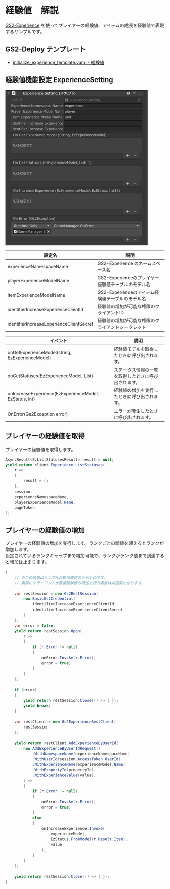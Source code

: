 # 経験値　解説

[GS2-Experience](https://app.gs2.io/docs/index.html#gs2-experience) を使ってプレイヤーの経験値、アイテムの成長を経験値で表現するサンプルです。


## GS2-Deploy テンプレート

- [initialize_experience_template.yaml - 経験値](../Templates/initialize_experience_template.yaml)

## 経験値機能設定 ExperienceSetting

![インスペクターウィンドウ](Experience.png)

| 設定名 | 説明 |
|---|---|
| experienceNamespaceName | GS2-Experience のネームスペース名 |
| playerExperienceModelName | GS2-Experienceのプレイヤー経験値テーブルのモデル名 |
| itemExperienceModelName | GS2-Experienceのアイテム経験値テーブルのモデル名 |
| identifierIncreaseExperienceClientId | 経験値の増加が可能な権限のクライアントID |
| identifierIncreaseExperienceClientSecret | 経験値の増加が可能な権限のクライアントシークレット |

| イベント | 説明 |
|---|---|
| onGetExperienceModel(string, EzExperienceModel) | 経験値モデルを取得したときに呼び出されます。 |
| onGetStatuses(EzExperienceModel, List<EzStatus>) | ステータス情報の一覧を取得したときに呼び出されます。 |
| onIncreaseExperience(EzExperienceModel, EzStatus, int) | 経験値の増加を実行したときに呼び出されます。 |
| OnError(Gs2Exception error) | エラーが発生したときに呼び出されます。 |

## プレイヤーの経験値を取得

プレイヤーの経験値を取得します。

```c#
AsyncResult<EzListStatusesResult> result = null;
yield return client.Experience.ListStatuses(
    r =>
    {
        result = r;
    },
    session,
    experienceNamespaceName,
    playerExperienceModel.Name,
    pageToken
);
```

## プレイヤーの経験値の増加

プレイヤーの経験値の増加を実行します。ランクごとの閾値を超えるとランクが増加します。  
設定されているランクキャップまで増加可能で、ランクがランク値まで到達すると増加は止まります。

```c#
{
    // ※この処理はサンプルの動作確認のためものです。
    // 実際にクライアントが直接経験値の増加を行う実装は非推奨となります。
    
    var restSession = new Gs2RestSession(
        new BasicGs2Credential(
            identifierIncreaseExperienceClientId,
            identifierIncreaseExperienceClientSecret
        )
    );
    var error = false;
    yield return restSession.Open(
        r =>
        {
            if (r.Error != null)
            {
                onError.Invoke(r.Error);
                error = true;
            }
        }
    );

    if (error)
    {
        yield return restSession.Close(() => { });
        yield break;
    }

    var restClient = new Gs2ExperienceRestClient(
        restSession
    );

    yield return restClient.AddExperienceByUserId(
        new AddExperienceByUserIdRequest()
            .WithNamespaceName(experienceNamespaceName)
            .WithUserId(session.AccessToken.UserId)
            .WithExperienceName(experienceModel.Name)
            .WithPropertyId(propertyId)
            .WithExperienceValue(value),
        r =>
        {
            if (r.Error != null)
            {
                onError.Invoke(r.Error);
                error = true;
            }
            else
            {
                onIncreaseExperience.Invoke(
                    experienceModel,
                    EzStatus.FromModel(r.Result.Item),
                    value
                );
            }
        }
    );
    
    yield return restSession.Close(() => { });
}
```

